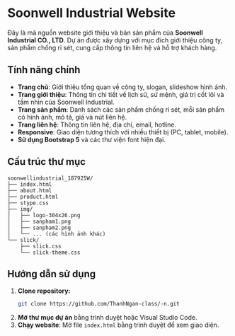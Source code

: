 # Soonwell Industrial Website

Đây là mã nguồn website giới thiệu và bán sản phẩm của **Soonwell Industrial CO., LTD**. Dự án được xây dựng với mục đích giới thiệu công ty, sản phẩm chống rỉ sét, cung cấp thông tin liên hệ và hỗ trợ khách hàng.

## Tính năng chính

- **Trang chủ**: Giới thiệu tổng quan về công ty, slogan, slideshow hình ảnh.
- **Trang giới thiệu**: Thông tin chi tiết về lịch sử, sứ mệnh, giá trị cốt lõi và tầm nhìn của Soonwell Industrial.
- **Trang sản phẩm**: Danh sách các sản phẩm chống rỉ sét, mỗi sản phẩm có hình ảnh, mô tả, giá và nút liên hệ.
- **Trang liên hệ**: Thông tin liên hệ, địa chỉ, email, hotline.
- **Responsive**: Giao diện tương thích với nhiều thiết bị (PC, tablet, mobile).
- **Sử dụng Bootstrap 5** và các thư viện font hiện đại.

## Cấu trúc thư mục

```
soonwellindustrial_187925W/
├── index.html
├── about.html
├── product.html
├── stype.css
├── img/
│   ├── logo-304x26.png
│   ├── sanpham1.png
│   ├── sanpham2.png
│   └── ... (các hình ảnh khác)
└── slick/
    ├── slick.css
    └── slick-theme.css
```

## Hướng dẫn sử dụng

1. **Clone repository:**
   ```sh
   git clone https://github.com/ThanhNgan-class/-n.git
   ```
2. **Mở thư mục dự án** bằng trình duyệt hoặc Visual Studio Code.
3. **Chạy website**: Mở file `index.html` bằng trình duyệt để xem giao diện.
